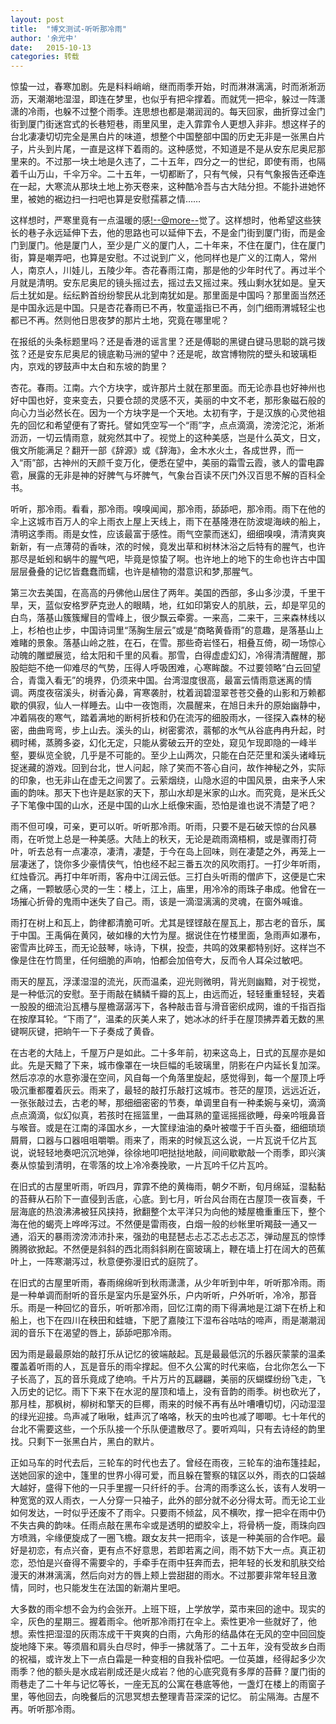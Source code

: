 ```yaml
---
layout: post
title:  "博文测试-听听那冷雨"
author: '余光中'
date:   2015-10-13
categories: 转载
---
```


惊蛰一过，春寒加剧。先是料料峭峭，继而雨季开始，时而淋淋漓漓，时而淅淅沥沥，天潮潮地湿湿，即连在梦里，也似乎有把伞撑着。而就凭一把伞，躲过一阵潇潇的冷雨，也躲不过整个雨季。连思想也都是潮润润的。每天回家，曲折穿过金门街到厦门街迷宫式的长巷短巷，雨里风里，走入霏霏令人更想入非非。想这样子的台北凄凄切切完全是黑白片的味道，想整个中国整部中国的历史无非是一张黑白片子，片头到片尾，一直是这样下着雨的。这种感觉，不知道是不是从安东尼奥尼那里来的。不过那一块土地是久违了，二十五年，四分之一的世纪，即使有雨，也隔着千山万山，千伞万伞。二十五年，一切都断了，只有气候，只有气象报告还牵连在一起，大寒流从那块土地上弥天卷来，这种酷冷吾与古大陆分担。不能扑进她怀里，被她的裾边扫一扫吧也算是安慰孺慕之情……

这样想时，严寒里竟有一点温暖的感<!--@more-->觉了。这样想时，他希望这些狭长的巷子永远延伸下去，他的思路也可以延伸下去，不是金门街到厦门街，而是金门到厦门。他是厦门人，至少是广义的厦门人，二十年来，不住在厦门，住在厦门街，算是嘲弄吧，也算是安慰。不过说到广义，他同样也是广义的江南人，常州人，南京人，川娃儿，五陵少年。杏花春雨江南，那是他的少年时代了。再过半个月就是清明。安东尼奥尼的镜头摇过去，摇过去又摇过来。残山剩水犹如是。皇天后土犹如是。纭纭黔首纷纷黎民从北到南犹如是。那里面是中国吗？那里面当然还是中国永远是中国。只是杏花春雨已不再，牧童遥指已不再，剑门细雨渭城轻尘也都已不再。然则他日思夜梦的那片土地，究竟在哪里呢？

在报纸的头条标题里吗？还是香港的谣言里？还是傅聪的黑键白键马思聪的跳弓拨弦？还是安东尼奥尼的镜底勒马洲的望中？还是呢，故宫博物院的壁头和玻璃柜内，京戏的锣鼓声中太白和东坡的韵里？

杏花。春雨。江南。六个方块字，或许那片土就在那里面。而无论赤县也好神州也好中国也好，变来变去，只要仓颉的灵感不灭，美丽的中文不老，那形象磁石般的向心力当必然长在。因为一个方块字是一个天地。太初有字，于是汉族的心灵他祖先的回忆和希望便有了寄托。譬如凭空写一个“雨”字，点点滴滴，滂滂沱沱，淅淅沥沥，一切云情雨意，就宛然其中了。视觉上的这种美感，岂是什么英文，日文，俄文所能满足？翻开一部《辞源》或《辞海》，金木水火土，各成世界，而一入“雨”部，古神州的天颜千变万化，便悉在望中，美丽的霜雪云霞，骇人的雷电霹雹，展露的无非是神的好脾气与坏脾气，气象台百读不厌门外汉百思不解的百科全书。

听听，那冷雨。看看，那冷雨。嗅嗅闻闻，那冷雨，舔舔吧，那冷雨。雨下在他的伞上这城市百万人的伞上雨衣上屋上天线上，雨下在基隆港在防波堤海峡的船上，清明这季雨。雨是女性，应该最富于感性。雨气空蒙而迷幻，细细嗅嗅，清清爽爽新新，有一点薄荷的香味，浓的时候，竟发出草和树林沐浴之后特有的腥气，也许那尽是蚯蚓和蜗牛的腥气吧，毕竟是惊蛰了啊。也许地上的地下的生命也许古中国层层叠叠的记忆皆蠢蠢而蠕，也许是植物的潜意识和梦,那腥气。

第三次去美国，在高高的丹佛他山居住了两年。美国的西部，多山多沙漠，千里干旱，天，蓝似安格罗萨克逊人的眼睛，地，红如印第安人的肌肤，云，却是罕见的白鸟，落基山簇簇耀目的雪峰上，很少飘云牵雾。一来高，二来干，三来森林线以上，杉柏也止步，中国诗词里“荡胸生层云”或是“商略黄昏雨”的意趣，是落基山上难睹的景象。落基山岭之胜，在石，在雪。那些奇岩怪石，相叠互倚，砌一场惊心动魄的雕塑展览，给太阳和千里的风看。那雪，白得虚虚幻幻，冷得清清醒醒，那股皑皑不绝一仰难尽的气势，压得人呼吸困难，心寒眸酸。不过要领略“白云回望合，青霭入看无”的境界，仍须来中国。台湾湿度很高，最富云情雨意迷离的情调。两度夜宿溪头，树香沁鼻，宵寒袭肘，枕着润碧湿翠苍苍交叠的山影和万赖都歇的俱寂，仙人一样睡去。山中一夜饱雨，次晨醒来，在旭日未升的原始幽静中，冲着隔夜的寒气，踏着满地的断柯折枝和仍在流泻的细股雨水，一径探入森林的秘密，曲曲弯弯，步上山去。溪头的山，树密雾浓，蓊郁的水气从谷底冉冉升起，时稠时稀，蒸腾多姿，幻化无定，只能从雾破云开的空处，窥见乍现即隐的一峰半壑，要纵览全貌，几乎是不可能的。至少上山两次，只能在白茫茫里和溪头诸峰玩捉迷藏的游戏。回到台北，世人问起，除了笑而不答心自问，故作神秘之外，实际的印象，也无非山在虚无之间罢了。云萦烟绕，山隐水迢的中国风景，由来予人宋画的韵味。那天下也许是赵家的天下，那山水却是米家的山水。而究竟，是米氏父子下笔像中国的山水，还是中国的山水上纸像宋画，恐怕是谁也说不清楚了吧？

雨不但可嗅，可亲，更可以听。听听那冷雨。听雨，只要不是石破天惊的台风暴雨，在听觉上总是一种美感。大陆上的秋天，无论是疏雨滴梧桐，或是骤雨打荷叶，听去总有一点凄凉，凄清，凄楚，于今在岛上回味，则在凄楚之外，再笼上一层凄迷了，饶你多少豪情侠气，怕也经不起三番五次的风吹雨打。一打少年听雨，红烛昏沉。再打中年听雨，客舟中江阔云低。三打白头听雨的僧庐下，这便是亡宋之痛，一颗敏感心灵的一生：楼上，江上，庙里，用冷冷的雨珠子串成。他曾在一场摧心折骨的鬼雨中迷失了自己。雨，该是一滴湿漓漓的灵魂，在窗外喊谁。

雨打在树上和瓦上，韵律都清脆可听。尤其是铿铿敲在屋瓦上，那古老的音乐，属于中国。王禹偁在黄冈，破如椽的大竹为屋。据说住在竹楼里面，急雨声如瀑布，密雪声比碎玉，而无论鼓琴，咏诗，下棋，投壶，共鸣的效果都特别好。这样岂不像是住在竹筒里，任何细脆的声响，怕都会加倍夸大，反而令人耳朵过敏吧。

雨天的屋瓦，浮漾湿湿的流光，灰而温柔，迎光则微明，背光则幽黯，对于视觉，是一种低沉的安慰。至于雨敲在鳞鳞千瓣的瓦上，由远而近，轻轻重重轻轻，夹着一股股的细流沿瓦槽与屋檐潺潺泻下，各种敲击音与滑音密织成网，谁的千指百指在按摩耳轮。“下雨了”，温柔的灰美人来了，她冰冰的纤手在屋顶拂弄着无数的黑键啊灰键，把晌午一下子奏成了黄昏。

在古老的大陆上，千屋万户是如此。二十多年前，初来这岛上，日式的瓦屋亦是如此。先是天黯了下来，城市像罩在一块巨幅的毛玻璃里，阴影在户内延长复加深。然后凉凉的水意弥漫在空间，风自每一个角落里旋起，感觉得到，每一个屋顶上呼吸沉重都覆着灰云。雨来了，最轻的敲打乐敲打这城市。苍茫的屋顶，远远近近，一张张敲过去，古老的琴，那细细密密的节奏，单调里自有一种柔婉与亲切，滴滴点点滴滴，似幻似真，若孩时在摇篮里，一曲耳熟的童谣摇摇欲睡，母亲吟哦鼻音与喉音。或是在江南的泽国水乡，一大筐绿油油的桑叶被噬于千百头蚕，细细琐琐屑屑，口器与口器咀咀嚼嚼。雨来了，雨来的时候瓦这么说，一片瓦说千亿片瓦说，说轻轻地奏吧沉沉地弹，徐徐地叩吧挞挞地敲，间间歇歇敲一个雨季，即兴演奏从惊蛰到清明，在零落的坟上冷冷奏挽歌，一片瓦吟千亿片瓦吟。

在旧式的古屋里听雨，听四月，霏霏不绝的黄梅雨，朝夕不断，旬月绵延，湿黏黏的苔藓从石阶下一直侵到舌底，心底。到七月，听台风台雨在古屋顶一夜盲奏，千层海底的热浪沸沸被狂风挟持，掀翻整个太平洋只为向他的矮屋檐重重压下，整个海在他的蝎壳上哗哗泻过。不然便是雷雨夜，白烟一般的纱帐里听羯鼓一通又一通，滔天的暴雨滂滂沛沛扑来，强劲的电琵琶忐忐忑忑忐忐忑忑，弹动屋瓦的惊悸腾腾欲掀起。不然便是斜斜的西北雨斜斜刷在窗玻璃上，鞭在墙上打在阔大的芭蕉叶上，一阵寒潮泻过，秋意便弥漫旧式的庭院了。

在旧式的古屋里听雨，春雨绵绵听到秋雨潇潇，从少年听到中年，听听那冷雨。雨是一种单调而耐听的音乐是室内乐是室外乐，户内听听，户外听听，冷冷，那音乐。雨是一种回忆的音乐，听听那冷雨，回忆江南的雨下得满地是江湖下在桥上和船上，也下在四川在秧田和蛙塘，下肥了嘉陵江下湿布谷咕咕的啼声，雨是潮潮润润的音乐下在渴望的唇上，舔舔吧那冷雨。

因为雨是最最原始的敲打乐从记忆的彼端敲起。瓦是最最低沉的乐器灰蒙蒙的温柔覆盖着听雨的人，瓦是音乐的雨伞撑起。但不久公寓的时代来临，台北你怎么一下子长高了，瓦的音乐竟成了绝响。千片万片的瓦翩翩，美丽的灰蝴蝶纷纷飞走，飞入历史的记忆。雨下下来下在水泥的屋顶和墙上，没有音韵的雨季。树也砍光了，那月桂，那枫树，柳树和擎天的巨椰，雨来的时候不再有丛叶嘈嘈切切，闪动湿湿的绿光迎接。鸟声减了啾啾，蛙声沉了咯咯，秋天的虫吟也减了唧唧。七十年代的台北不需要这些，一个乐队接一个乐队便遣散尽了。要听鸡叫，只有去诗经的韵里找。只剩下一张黑白片，黑白的默片。

正如马车的时代去后，三轮车的时代也去了。曾经在雨夜，三轮车的油布篷挂起，送她回家的途中，篷里的世界小得可爱，而且躲在警察的辖区以外，雨衣的口袋越大越好，盛得下他的一只手里握一只纤纤的手。台湾的雨季这么长，该有人发明一种宽宽的双人雨衣，一人分穿一只袖子，此外的部分就不必分得太苛。而无论工业如何发达，一时似乎还废不了雨伞。只要雨不倾盆，风不横吹，撑一把伞在雨中仍不失古典的韵味。任雨点敲在黑布伞或是透明的塑胶伞上，将骨柄一旋，雨珠向四方喷溅，伞缘便旋成了一圈飞檐。跟女友共一把雨伞，该是一种美丽的合作吧。最好是初恋，有点兴奋，更有点不好意思，若即若离之间，雨不妨下大一点。真正初恋，恐怕是兴奋得不需要伞的，手牵手在雨中狂奔而去，把年轻的长发和肌肤交给漫天的淋淋漓漓，然后向对方的唇上颊上尝甜甜的雨水。不过那要非常年轻且激情，同时，也只能发生在法国的新潮片里吧。

大多数的雨伞想不会为约会张开。上班下班，上学放学，菜市来回的途中。现实的伞，灰色的星期三。握着雨伞。他听那冷雨打在伞上。索性更冷一些就好了，他想。索性把湿湿的灰雨冻成干干爽爽的白雨，六角形的结晶体在无风的空中回回旋旋地降下来。等须眉和肩头白尽时，伸手一拂就落了。二十五年，没有受故乡白雨的祝福，或许发上下一点白霜是一种变相的自我补偿吧。一位英雄，经得起多少次雨季？他的额头是水成岩削成还是火成岩？他的心底究竟有多厚的苔藓？厦门街的雨巷走了二十年与记忆等长，一座无瓦的公寓在巷底等他，一盏灯在楼上的雨窗子里，等他回去，向晚餐后的沉思冥想去整理青苔深深的记忆。
前尘隔海。古屋不再。听听那冷雨。

[jekyll]:      http://jekyllrb.com
[jekyll-gh]:   https://github.com/jekyll/jekyll
[jekyll-help]: https://github.com/jekyll/jekyll-help
